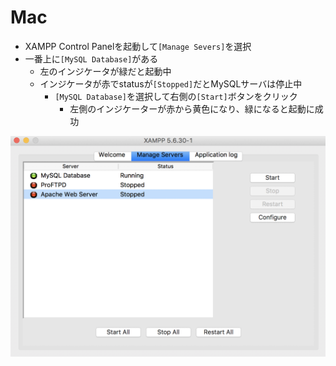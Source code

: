 # Mac

* XAMPP Control Panelを起動して`[Manage Severs]`を選択
* 一番上に`[MySQL Database]`がある
    * 左のインジケータが緑だと起動中
    * インジケータが赤でstatusが`[Stopped]`だとMySQLサーバは停止中
        * `[MySQL Database]`を選択して右側の`[Start]`ボタンをクリック
            * 左側のインジケーターが赤から黄色になり、緑になると起動に成功

![xampp_mac](image/xampp_mac.png)


